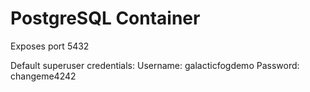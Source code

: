 # PostgreSQL Container

Exposes port 5432

Default superuser credentials: 
Username: galacticfogdemo 
Password: changeme4242

